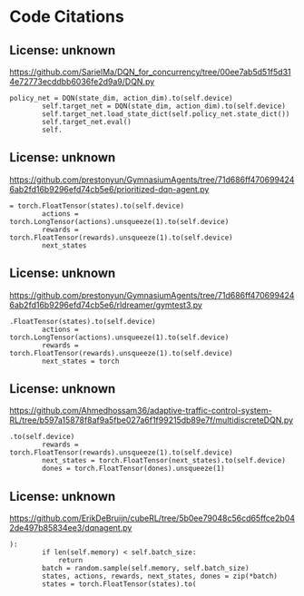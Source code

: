 # Code Citations

## License: unknown
https://github.com/SarielMa/DQN_for_concurrency/tree/00ee7ab5d51f5d314e72773ecddbb6036fe2d9a9/DQN.py

```
policy_net = DQN(state_dim, action_dim).to(self.device)
        self.target_net = DQN(state_dim, action_dim).to(self.device)
        self.target_net.load_state_dict(self.policy_net.state_dict())
        self.target_net.eval()
        self.
```


## License: unknown
https://github.com/prestonyun/GymnasiumAgents/tree/71d686ff4706994246ab2fd16b9296efd74cb5e6/prioritized-dqn-agent.py

```
= torch.FloatTensor(states).to(self.device)
        actions = torch.LongTensor(actions).unsqueeze(1).to(self.device)
        rewards = torch.FloatTensor(rewards).unsqueeze(1).to(self.device)
        next_states
```


## License: unknown
https://github.com/prestonyun/GymnasiumAgents/tree/71d686ff4706994246ab2fd16b9296efd74cb5e6/rldreamer/gymtest3.py

```
.FloatTensor(states).to(self.device)
        actions = torch.LongTensor(actions).unsqueeze(1).to(self.device)
        rewards = torch.FloatTensor(rewards).unsqueeze(1).to(self.device)
        next_states = torch
```


## License: unknown
https://github.com/Ahmedhossam36/adaptive-traffic-control-system-RL/tree/b597a15878f8af9a5fbe027a6f1f99215db89e7f/multidiscreteDQN.py

```
.to(self.device)
        rewards = torch.FloatTensor(rewards).unsqueeze(1).to(self.device)
        next_states = torch.FloatTensor(next_states).to(self.device)
        dones = torch.FloatTensor(dones).unsqueeze(1)
```


## License: unknown
https://github.com/ErikDeBruijn/cubeRL/tree/5b0ee79048c56cd65ffce2b042de497b85834ee3/dqnagent.py

```
):
        if len(self.memory) < self.batch_size:
            return
        batch = random.sample(self.memory, self.batch_size)
        states, actions, rewards, next_states, dones = zip(*batch)
        states = torch.FloatTensor(states).to(
```

